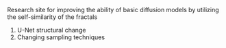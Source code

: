 Research site for improving the ability of basic diffusion models by utilizing the self-similarity of the fractals
1. U-Net structural change
2. Changing sampling techniques 
